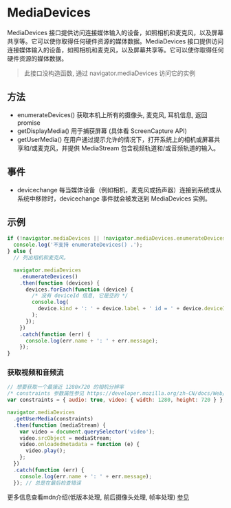 # MediaDevices

MediaDevices 接口提供访问连接媒体输入的设备，如照相机和麦克风，以及屏幕共享等。它可以使你取得任何硬件资源的媒体数据。MediaDevices 接口提供访问连接媒体输入的设备，如照相机和麦克风，以及屏幕共享等。它可以使你取得任何硬件资源的媒体数据。

> 此接口没构造函数, 通过 navigator.mediaDevices 访问它的实例

## 方法

- enumerateDevices() 获取本机上所有的摄像头, 麦克风, 耳机信息, 返回 promise
- getDisplayMedia() 用于捕获屏幕 (具体看 ScreenCapture API)
- getUserMedia() 在用户通过提示允许的情况下，打开系统上的相机或屏幕共享和/或麦克风，并提供 MediaStream 包含视频轨道和/或音频轨道的输入。

## 事件

- devicechange 每当媒体设备（例如相机，麦克风或扬声器）连接到系统或从系统中移除时，devicechange 事件就会被发送到 MediaDevices 实例。

## 示例

```js
if (!navigator.mediaDevices || !navigator.mediaDevices.enumerateDevices) {
  console.log('不支持 enumerateDevices() .');
} else {
  // 列出相机和麦克风。

  navigator.mediaDevices
    .enumerateDevices()
    .then(function (devices) {
      devices.forEach(function (device) {
        /* 没有 deviceId 信息, 它是空的 */
        console.log(
          device.kind + ': ' + device.label + ' id = ' + device.deviceId
        );
      });
    })
    .catch(function (err) {
      console.log(err.name + ': ' + err.message);
    });
}
```

### 获取视频和音频流

```js
// 想要获取一个最接近 1280x720 的相机分辨率
/* constraints 参数属性参见 https://developer.mozilla.org/zh-CN/docs/Web/API/MediaDevices/getUserMedia */
var constraints = { audio: true, video: { width: 1280, height: 720 } };

navigator.mediaDevices
  .getUserMedia(constraints)
  .then(function (mediaStream) {
    var video = document.querySelector('video');
    video.srcObject = mediaStream;
    video.onloadedmetadata = function (e) {
      video.play();
    };
  })
  .catch(function (err) {
    console.log(err.name + ': ' + err.message);
  }); // 总是在最后检查错误
```

更多信息查看mdn介绍(低版本处理, 前后摄像头处理, 帧率处理) [参见](https://developer.mozilla.org/zh-CN/docs/Web/API/MediaDevices/getUserMedia )